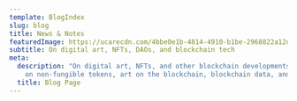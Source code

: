 ```yaml
---
template: BlogIndex
slug: blog
title: News & Notes
featuredImage: https://ucarecdn.com/4bbe0e1b-4814-4910-b1be-2968822a12dd/-/crop/1998x898/0,181/-/preview/
subtitle: On digital art, NFTs, DAOs, and blockchain tech
meta:
  description: "On digital art, NFTs, and other blockchain developments. Get info
    on non-fungible tokens, art on the blockchain, blockchain data, and more. "
  title: Blog Page
---
```

